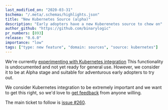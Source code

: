 ```yaml
---
last_modified_on: "2020-03-31"
$schema: "/.meta/.schemas/highlights.json"
title: "New Kubernetes Source (alpha)"
description: "Early adopters have a new Kuberenetes source to chew on"
author_github: "https://github.com/binarylogic"
pr_numbers: [893]
release: "0.6.0"
importance: "low"
tags: ["type: new feature", "domain: sources", "source: kubernetes"]
---
```


We're currently [experimenting with Kubernetes integration](https://github.com/timberio/vector/issues/260)
This functionality is undocumented and not yet ready for general use. However,
we consider it to be at Alpha stage and suitable for adventurous early adopters
to try out.

<!--truncate-->

We consider Kubernetes integration to be extremely important and we want to get
this right, so we'd love to [get feedback][urls.vector_chat] from anyone willing.

The main ticket to follow is [issue #260](https://github.com/timberio/vector/issues/260).


[urls.vector_chat]: https://chat.vector.dev
